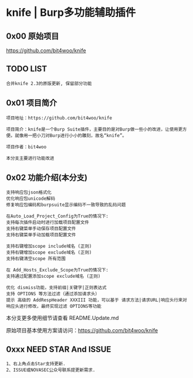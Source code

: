 # knife | Burp多功能辅助插件

## 0x00 原始项目

https://github.com/bit4woo/knife


## TODO LIST 

```
合并knife 2.3的原版更新, 保留部分功能
```

## 0x01 项目简介

```
项目地址：https://github.com/bit4woo/knife

项目简介：knife是一个Burp Suite插件，主要目的是对Burp做一些小的改进，让使用更方便。就像用一把小刀对Burp进行小小的雕刻，故名“knife”。

项目作者：bit4woo

本分支主要进行功能改进
```



## 0x02 功能介绍(本分支)

```
支持响应包json格式化
优化响应包unicode解码
修复响应包编码和burpsuite显示编码不一致导致的乱码问题

在Auto_Load_Project_Config为True的情况下:
支持每次插件启动时进行加载项目配置文件
支持右键菜单手动保存项目配置文件
支持右键菜单手动加载项目配置文件

支持右键增加scope include域名 (正则)
支持右键增加scope exclude域名 (正则)
支持右键清空scope 所有范围

在 Add_Hosts_Exclude_Scope为True的情况下:
支持通过配置添加scope exclude域名 (正则)

优化 dismiss功能，支持前缀|关键字|正则表达式
支持 OPTIONS 等方法过滤（通过添加请求头）
提示 高级的 AddRespHeader XXXIII 功能，可以基于 请求方法|请求URL|响应头行来对响应头进行修改，最终实现过滤 OPTIONS等功能

```

本分支更多使用细节请查看 README.Update.md



原始项目基本使用方案请访问：https://github.com/bit4woo/knife



## 0xxx NEED STAR And ISSUE

```
1、右上角点击Star支持更新.
2、ISSUE或NOVASEC公众号联系提更新需求.
```

